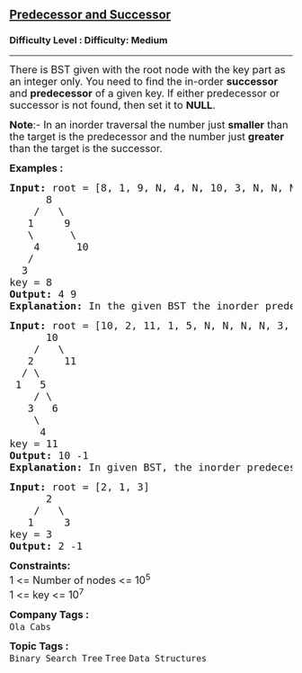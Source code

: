 <h2><a href="https://www.geeksforgeeks.org/problems/predecessor-and-successor/1?page=1&category=Binary%20Search%20Tree&sortBy=latest">Predecessor and Successor</a></h2><h3>Difficulty Level : Difficulty: Medium</h3><hr><div class="problems_problem_content__Xm_eO"><p><span style="font-size: 18px;">There is BST given with the root node with the key part as an integer only. You need to find the in-order <strong>successor</strong> and <strong>predecessor</strong> of a given key. If either predecessor or successor is not found, then set it to <strong>NULL</strong>.</span></p>
<p><span style="font-size: 18px;"><strong>Note</strong>:- In an inorder traversal the number just <strong>smaller</strong> than the target is the predecessor and the number just <strong>greater</strong> than the target is the successor.&nbsp;</span></p>
<p><span style="font-size: 18px;"><strong>Examples :</strong></span></p>
<pre><span style="font-size: 18px;"><strong>Input: </strong>root = [8, 1, 9, N, 4, N, 10, 3, N, N, N]<strong><br></strong>      8
&nbsp;   /   \
&nbsp;  1     9<br>   \      \<br>    4      10<br>   /<br>  3
key = 8
<strong>Output: </strong>4 9<strong>
Explanation: </strong>In the given BST the inorder predecessor of 8 is 4 and inorder successor of 8 is 9.</span></pre>
<pre><span style="font-size: 18px;"><strong>Input: </strong>root = [10, 2, 11, 1, 5, N, N, N, N, 3, 6, N, 4, N, N]<strong><br></strong>      10
&nbsp;   /   \
&nbsp;  2     11<br>  / \<br> 1   5<br>    / \<br>   3   6<br>    \<br>     4
key = 11
<strong>Output: </strong>10 -1<strong>
Explanation: </strong>In given BST, the inorder predecessor of 11 is 10 whereas it does not have any inorder successor.</span></pre>
<pre><span style="font-size: 18px;"><strong>Input: </strong>root = [2, 1, 3]<strong><br></strong>      2
&nbsp;   /   \
&nbsp;  1     3
key = 3
<strong>Output: </strong>2 -1</span></pre>
<p><strong style="font-size: 18px;">Constraints:&nbsp;</strong><span style="font-size: 18px;"><br>1 &lt;= Number of nodes &lt;= 10<sup>5</sup><br>1 &lt;= key &lt;= 10<sup>7</sup></span></p></div><p><span style=font-size:18px><strong>Company Tags : </strong><br><code>Ola Cabs</code>&nbsp;<br><p><span style=font-size:18px><strong>Topic Tags : </strong><br><code>Binary Search Tree</code>&nbsp;<code>Tree</code>&nbsp;<code>Data Structures</code>&nbsp;